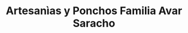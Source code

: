 ---
title: "Artesanìas y Ponchos Familia Avar Saracho"
url: /belen/artesanias-y-ponchos-familia-avar-saracho/
shop: regalo
---